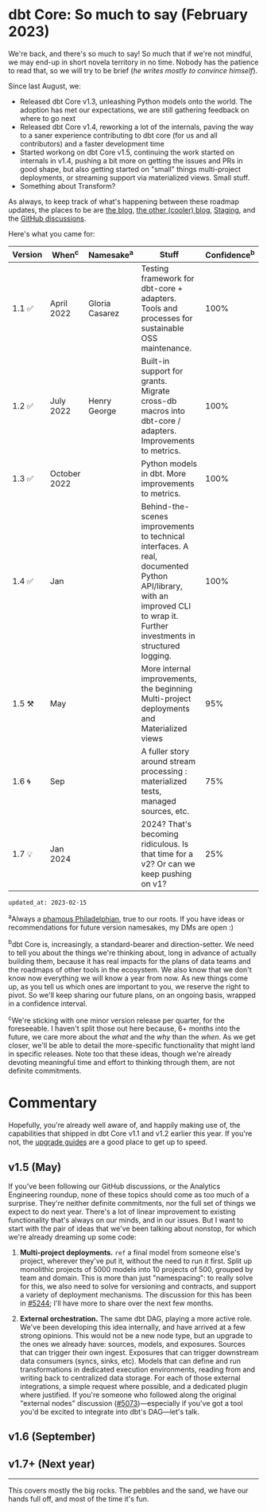 # dbt Core: So much to say (February 2023)

We're back, and there's so much to say! So much that if we're not mindful, we may end-up in short novela territory in no time. Nobody has the patience to read that, so we will try to be brief (*he writes mostly to convince himself*).

Since last August, we:
- Released dbt Core v1.3, unleashing Python models onto the world. The adoption has met our expectations, we are still gathering feedback on where to go next
- Released dbt Core v1.4, reworking a lot of the internals, paving the way to a saner experience contributing to dbt core (for us and all contributors) and a faster development time 
- Started workong on dbt Core v1.5, continuing the work started on internals in v1.4, pushing a bit more on getting the issues and PRs in good shape, but also getting started on "small" things multi-project deployments, or streaming support via materialized views. Small stuff. 
- Something about Transform?

As always, to keep track of what's happening between these roadmap updates, the places to be are [the blog](https://www.getdbt.com/blog/), [the other (cooler) blog](https://docs.getdbt.com/blog), [Staging](https://www.getdbt.com/blog/staging-highlights-the-latest-from-dbt-labs/), and the [GitHub discussions](https://github.com/dbt-labs/dbt-core/discussions). 

Here's what you came for:

| Version | When<sup>c</sup>| Namesake<sup>a</sup>| Stuff | Confidence<sup>b</sup> |
| ------- | ------------- | -------------- | ----- | ------------ |
| 1.1 ✅ | April 2022   | Gloria Casarez | Testing framework for dbt-core + adapters. Tools and processes for sustainable OSS maintenance. | 100% |
| 1.2 ✅ | July 2022    | Henry George | Built-in support for grants. Migrate cross-db macros into dbt-core / adapters. Improvements to metrics. | 100% |
| 1.3 ✅ | October 2022 || Python models in dbt. More improvements to metrics. | 100% |
| 1.4 ✅ | Jan || Behind-the-scenes improvements to technical interfaces. A real, documented Python API/library, with an improved CLI to wrap it. Further investments in structured logging. | 100% |
| 1.5 ⚒️ | May || More internal improvements, the beginning Multi-project deployments and Materialized views | 95% |
| 1.6 🌀 | Sep || A fuller story around stream processing : materialized tests, managed sources, etc. | 75% |
| 1.7 💡 | Jan 2024 || 2024? That's becoming ridiculous. Is that time for a v2? Or can we keep pushing on v1? | 25% |

`updated_at: 2023-02-15`

<sup>a</sup>Always a [phamous Philadelphian](https://en.wikipedia.org/wiki/List_of_people_from_Philadelphia), true to our roots. If you have ideas or recommendations for future version namesakes, my DMs are open :)

<sup>b</sup>dbt Core is, increasingly, a standard-bearer and direction-setter. We need to tell you about the things we're thinking about, long in advance of actually building them, because it has real impacts for the plans of data teams and the roadmaps of other tools in the ecosystem. We also know that we don't know now everything we will know a year from now. As new things come up, as you tell us which ones are important to you, we reserve the right to pivot. So we'll keep sharing our future plans, on an ongoing basis, wrapped in a confidence interval.

<sup>c</sup>We're sticking with one minor version release per quarter, for the foreseeable. I haven't split those out here because, 6+ months into the future, we care more about the _what_ and the _why_ than the _when_. As we get closer, we'll be able to detail the more-specific functionality that might land in specific releases. Note too that these ideas, though we're already devoting meaningful time and effort to thinking through them, are not definite commitments.

# Commentary

Hopefully, you're already well aware of, and happily making use of, the capabilities that shipped in dbt Core v1.1 and v1.2 earlier this year. If you're not, the [upgrade guides](https://docs.getdbt.com/guides/migration/versions) are a good place to get up to speed.

## v1.5 (May)

If you've been following our GitHub discussions, or the Analytics Engineering roundup, none of these topics should come as too much of a surprise. They're neither definite commitments, nor the full set of things we expect to do next year. There's a lot of linear improvement to existing functionality that's always on our minds, and in our issues. But I want to start with the pair of ideas that we've been talking about nonstop, for which we're already dreaming up some code:

1. **Multi-project deployments.** `ref` a final model from someone else's project, wherever they've put it, without the need to run it first. Split up monolithic projects of 5000 models into 10 projects of 500, grouped by team and domain. This is more than just "namespacing": to really solve for this, we also need to solve for versioning and contracts, and support a variety of deployment mechanisms. The discussion for this has been in [#5244](https://github.com/dbt-labs/dbt-core/discussions/5244); I'll have more to share over the next few months.

2. **External orchestration.** The same dbt DAG, playing a more active role. We've been developing this idea internally, and have arrived at a few strong opinions. This would not be a new node type, but an upgrade to the ones we already have: sources, models, and exposures. Sources that can trigger their own ingest. Exposures that can trigger downstream data consumers (syncs, sinks, etc). Models that can define and run transformations in dedicated execution environments, reading from and writing back to centralized data storage. For each of those external integrations, a simple request where possible, and a dedicated plugin where justified. If you're someone who followed along the original "external nodes" discussion ([#5073](https://github.com/dbt-labs/dbt-core/discussions/5073))—especially if you've got a tool you'd be excited to integrate into dbt's DAG—let's talk.

## v1.6 (September)

## v1.7+ (Next year)

---

This covers mostly the big rocks. The pebbles and the sand, we have our hands full off, and most of the time it's fun.